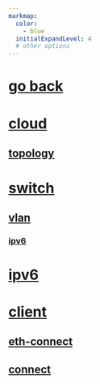 ```yaml
---
markmap:
  color:
    - blue
  initialExpandLevel: 4
  # other options
---
```


# [go back](../index.html)
# [cloud](cloud/index.html)
## [topology](cloud/topology/index.html)
# [switch](switch/index.html)
## [vlan](switch/vlan/index.html)
### [ipv6](switch/vlan/ipv6/index.html)
# [ipv6](ipv6/index.html)
# [client](client/index.html)
## [eth-connect](client/eth-connect/index.html)
## [connect](client/connect/index.html)
